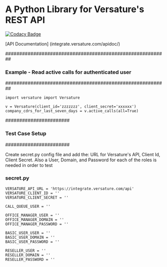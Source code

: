 # A Python Library for Versature's REST API

[![Codacy Badge](https://api.codacy.com/project/badge/Grade/e86699a31824482592c7d82bbae9c2e1)](https://app.codacy.com/app/Versature/versature-python?utm_source=github.com&utm_medium=referral&utm_content=Versature/versature-python&utm_campaign=badger)

[API Documentation] (integrate.versature.com/apidoc/)


##########################################################
### Example - Read active calls for authenticated user ###
##########################################################

```
import versature import Versature

v = Versature(client_id='zzzzzzz', client_secret='xxxxxx')
company_cdrs_for_last_seven_days = v.active_calls(all=True)

```

#######################
### Test Case Setup ###
#######################

Create secret.py config file and add the: URL for Versature's API, Client Id, Client Secret. Also a User, Domain, and Password for each of the roles is needed in order to test

### secret.py 

```
VERSATURE_API_URL = 'https://integrate.versature.com/api'
VERSATURE_CLIENT_ID = ''
VERSATURE_CLIENT_SECRET = ''

CALL_QUEUE_USER = ''

OFFICE_MANAGER_USER = ''
OFFICE_MANAGER_DOMAIN = ''
OFFICE_MANAGER_PASSWORD = ''

BASIC_USER_USER = ''
BASIC_USER_DOMAIN = ''
BASIC_USER_PASSWORD = ''

RESELLER_USER = ''
RESELLER_DOMAIN = ''
RESELLER_PASSWORD = ''
```